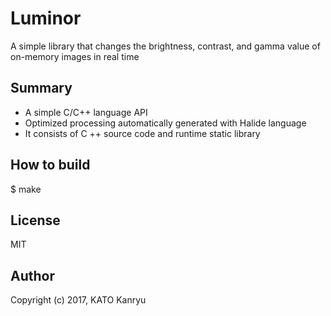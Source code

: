 Luminor
=============

A simple library that changes the brightness, contrast, and gamma value of on-memory images in real time

Summary
-------

- A simple C/C++ language API
- Optimized processing automatically generated with Halide language
- It consists of C ++ source code and runtime static library

How to build
------------

  $ make

License
-------
MIT

Author
------

Copyright (c) 2017, KATO Kanryu
